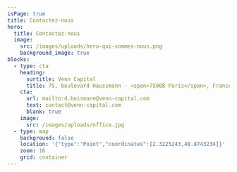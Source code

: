 ```yaml
---
isPage: true
title: Contactez-nous
hero:
  title: Contactez-nous
  image:
    src: /images/uploads/hero-qui-sommes-nous.png
    background_image: true
blocks:
  - type: cta
    heading:
      surtitle: Venn Capital
      title: 75, boulevard Haussmann - <span>75008 Paris</span>, France
    cta:
      url: mailto:d.boismare@venn-capital.com
      text: contact@venn-capital.com
      blank: true
    image:
      src: /images/uploads/office.jpg
  - type: map
    background: false
    location: '{"type":"Point","coordinates":[2.3225243,48.8743234]}'
    zoom: 16
    grid: container
---
```

